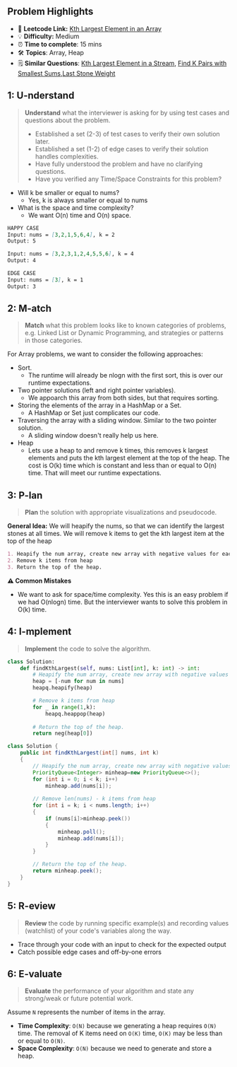 ## Problem Highlights

* 🔗 **Leetcode Link:** [Kth Largest Element in an Array](https://leetcode.com/problems/kth-largest-element-in-an-array/)
* 💡 **Difficulty:** Medium
* ⏰ **Time to complete**: 15 mins
* 🛠️ **Topics**: Array, Heap 
* 🗒️ **Similar Questions**: [Kth Largest Element in a Stream](https://leetcode.com/problems/kth-largest-element-in-a-stream/), [Find K Pairs with Smallest Sums](https://leetcode.com/problems/find-k-pairs-with-smallest-sums/),[Last Stone Weight](https://leetcode.com/problems/last-stone-weight/)
    
## 1: U-nderstand
 
> **Understand** what the interviewer is asking for by using test cases and questions about the problem.
> 
> - Established a set (2-3) of test cases to verify their own solution later.
> - Established a set (1-2) of edge cases to verify their solution handles complexities.
> - Have fully understood the problem and have no clarifying questions.
> - Have you verified any Time/Space Constraints for this problem?

- Will k be smaller or equal to nums?
    - Yes, k is always smaller or equal to nums
- What is the space and time complexity?
    - We want O(n) time and O(n) space. 

```markdown
HAPPY CASE
Input: nums = [3,2,1,5,6,4], k = 2
Output: 5

Input: nums = [3,2,3,1,2,4,5,5,6], k = 4
Output: 4

EDGE CASE
Input: nums = [3], k = 1
Output: 3
```   
    
## 2: M-atch

<!-- See https://docs.google.com/document/d/1hYT1hoOJ6pFIt8A5q-PIZmYP7pB4WqlzyUJgFx9x2mY/edit#heading=h.ya2de4n4zsds for list of algorithms based on question type-->

> **Match** what this problem looks like to known categories of problems, e.g. Linked List or Dynamic Programming, and strategies or patterns in those categories.

For Array problems, we want to consider the following approaches:

- Sort. 
    - The runtime will already be nlogn with the first sort, this is over our runtime expectations.
- Two pointer solutions (left and right pointer variables). 
    - We appoarch this array from both sides, but that requires sorting.
- Storing the elements of the array in a HashMap or a Set. 
    - A HashMap or Set just complicates our code.
- Traversing the array with a sliding window. Similar to the two pointer solution. 
    - A sliding window doesn't really help us here.
- Heap
    - Lets use a heap to and remove k times, this removes k largest elements and puts the kth largest element at the top of the heap. The cost is O(k) time which is constant and less than or equal to O(n) time. That will meet our runtime expectations.

## 3: P-lan

> **Plan** the solution with appropriate visualizations and pseudocode.

**General Idea:** We will heapify the nums, so that we can identify the largest stones at all times. We will remove k items to get the kth largest item at the top of the heap

```markdown
1. Heapify the num array, create new array with negative values for each num, because python only supports minimum heaps.
2. Remove k items from heap
3. Return the top of the heap. 
```

**⚠️ Common Mistakes**

* We want to ask for space/time complexity. Yes this is an easy problem if we had O(nlogn) time. But the interviewer wants to solve this problem in O(k) time.

## 4: I-mplement

> **Implement** the code to solve the algorithm.

```python
class Solution:
    def findKthLargest(self, nums: List[int], k: int) -> int:
        # Heapify the num array, create new array with negative values for each num, because python only supports minimum heaps.
        heap = [-num for num in nums]
        heapq.heapify(heap)

        # Remove k items from heap
        for _ in range(1,k):
            heapq.heappop(heap)
        
        # Return the top of the heap.
        return neg(heap[0])
```
```java
class Solution {
    public int findKthLargest(int[] nums, int k) 
    {
        // Heapify the num array, create new array with negative values for each num
        PriorityQueue<Integer> minheap=new PriorityQueue<>();
        for (int i = 0; i < k; i++)
            minheap.add(nums[i]);
        
        // Remove len(nums) - k items from heap
        for (int i = k; i < nums.length; i++)
        {
            if (nums[i]>minheap.peek())
            {
                minheap.poll();
                minheap.add(nums[i]);
            }
        }

        // Return the top of the heap.
        return minheap.peek();
    }
}
```
    
## 5: R-eview

> **Review** the code by running specific example(s) and recording values (watchlist) of your code's variables along the way.

- Trace through your code with an input to check for the expected output
- Catch possible edge cases and off-by-one errors

## 6: E-valuate

> **Evaluate** the performance of your algorithm and state any strong/weak or future potential work.

Assume `N` represents the number of items in the array.

* **Time Complexity**: `O(N)` because we generating a heap requires `O(N)` time. The removal of K items need on `O(K)` time, `O(K)` may be less than or equal to `O(N)`.
* **Space Complexity**: `O(N)` because we need to generate and store a heap. 